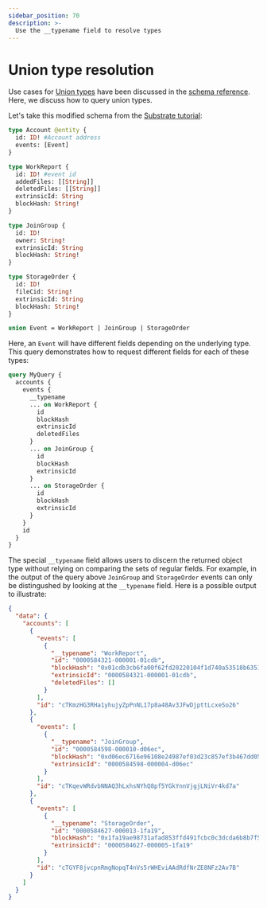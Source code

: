 ```yaml
---
sidebar_position: 70
description: >-
  Use the __typename field to resolve types
---
```


# Union type resolution

Use cases for [Union types](/arrowsquid-docs-v0/store/postgres/schema-file/unions-and-typed-json) have been discussed in the [schema reference](/arrowsquid-docs-v0/store/postgres/schema-file). Here, we discuss how to query union types.

Let's take this modified schema from the [Substrate tutorial](/arrowsquid-docs-v0/tutorials/create-a-simple-squid):

```graphql title="schema.graphql"
type Account @entity {
  id: ID! #Account address
  events: [Event]
}

type WorkReport {
  id: ID! #event id
  addedFiles: [[String]]
  deletedFiles: [[String]]
  extrinsicId: String
  blockHash: String!
}

type JoinGroup {
  id: ID!
  owner: String!
  extrinsicId: String
  blockHash: String!
}

type StorageOrder {
  id: ID!
  fileCid: String!
  extrinsicId: String
  blockHash: String!
}

union Event = WorkReport | JoinGroup | StorageOrder
```
Here, an `Event` will have different fields depending on the underlying type. This query demonstrates how to request different fields for each of these types:

```graphql
query MyQuery {
  accounts {
    events {
      __typename
      ... on WorkReport {
        id
        blockHash
        extrinsicId
        deletedFiles
      }
      ... on JoinGroup {
        id
        blockHash
        extrinsicId
      }
      ... on StorageOrder {
        id
        blockHash
        extrinsicId
      }
    }
    id
  }
}
```

The special `__typename` field allows users to discern the returned object type without relying on comparing the sets of regular fields. For example, in the output of the query above `JoinGroup` and `StorageOrder` events can only be distingushed by looking at the `__typename` field. Here is a possible output to illustrate:

```json
{
  "data": {
    "accounts": [
      {
        "events": [
          {
            "__typename": "WorkReport",
            "id": "0000584321-000001-01cdb",
            "blockHash": "0x01cdb3cb6fa00f62fd20220104f1d740a53518b63517419da8a89325d065562b",
            "extrinsicId": "0000584321-000001-01cdb",
            "deletedFiles": []
          }
        ],
        "id": "cTKmzHG3RHa1yhujyZpPnNL17p8a48Av3JFwDjpttLcxeSo26"
      },
      {
        "events": [
          {
            "__typename": "JoinGroup",
            "id": "0000584598-000010-d06ec",
            "blockHash": "0xd06ec6716e96108e24987ef03d23c857ef3b467dd057d7a32c4e123fe5a8df36",
            "extrinsicId": "0000584598-000004-d06ec"
          }
        ],
        "id": "cTKqevWRdvbNNAQ3hLxhsNYhQ8pf5YGkYnnVjgjLNiVr4kd7a"
      },
      {
        "events": [
          {
            "__typename": "StorageOrder",
            "id": "0000584627-000013-1fa19",
            "blockHash": "0x1fa19ae98731afad853ffd491fcbc0c3dcda6b8b7f5a2d56ac6c4c1eb9e4f95e",
            "extrinsicId": "0000584627-000005-1fa19"
          }
        ],
        "id": "cTGYF8jvcpnRmgNopqT4nVs5rWHEviAAdRdfNrZE8NFz2Av7B"
      }
    ]
  }
}
```
